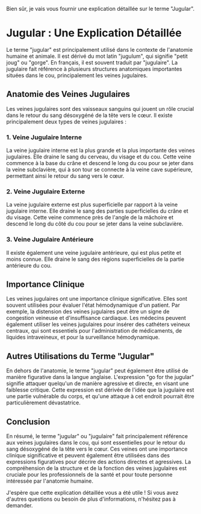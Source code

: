Bien sûr, je vais vous fournir une explication détaillée sur le terme "Jugular".

# Jugular : Une Explication Détaillée

Le terme "jugular" est principalement utilisé dans le contexte de l'anatomie humaine et animale. Il est dérivé du mot latin "jugulum", qui signifie "petit joug" ou "gorge". En français, il est souvent traduit par "jugulaire". La jugulaire fait référence à plusieurs structures anatomiques importantes situées dans le cou, principalement les veines jugulaires.

## Anatomie des Veines Jugulaires

Les veines jugulaires sont des vaisseaux sanguins qui jouent un rôle crucial dans le retour du sang désoxygéné de la tête vers le cœur. Il existe principalement deux types de veines jugulaires :

### 1. Veine Jugulaire Interne
La veine jugulaire interne est la plus grande et la plus importante des veines jugulaires. Elle draine le sang du cerveau, du visage et du cou. Cette veine commence à la base du crâne et descend le long du cou pour se jeter dans la veine subclavière, qui à son tour se connecte à la veine cave supérieure, permettant ainsi le retour du sang vers le cœur.

### 2. Veine Jugulaire Externe
La veine jugulaire externe est plus superficielle par rapport à la veine jugulaire interne. Elle draine le sang des parties superficielles du crâne et du visage. Cette veine commence près de l'angle de la mâchoire et descend le long du côté du cou pour se jeter dans la veine subclavière.

### 3. Veine Jugulaire Antérieure
Il existe également une veine jugulaire antérieure, qui est plus petite et moins connue. Elle draine le sang des régions superficielles de la partie antérieure du cou.

## Importance Clinique

Les veines jugulaires ont une importance clinique significative. Elles sont souvent utilisées pour évaluer l'état hémodynamique d'un patient. Par exemple, la distension des veines jugulaires peut être un signe de congestion veineuse et d'insuffisance cardiaque. Les médecins peuvent également utiliser les veines jugulaires pour insérer des cathéters veineux centraux, qui sont essentiels pour l'administration de médicaments, de liquides intraveineux, et pour la surveillance hémodynamique.

## Autres Utilisations du Terme "Jugular"

En dehors de l'anatomie, le terme "jugular" peut également être utilisé de manière figurative dans la langue anglaise. L'expression "go for the jugular" signifie attaquer quelqu'un de manière agressive et directe, en visant une faiblesse critique. Cette expression est dérivée de l'idée que la jugulaire est une partie vulnérable du corps, et qu'une attaque à cet endroit pourrait être particulièrement dévastatrice.

## Conclusion

En résumé, le terme "jugular" ou "jugulaire" fait principalement référence aux veines jugulaires dans le cou, qui sont essentielles pour le retour du sang désoxygéné de la tête vers le cœur. Ces veines ont une importance clinique significative et peuvent également être utilisées dans des expressions figuratives pour décrire des actions directes et agressives. La compréhension de la structure et de la fonction des veines jugulaires est cruciale pour les professionnels de la santé et pour toute personne intéressée par l'anatomie humaine.

J'espère que cette explication détaillée vous a été utile ! Si vous avez d'autres questions ou besoin de plus d'informations, n'hésitez pas à demander.